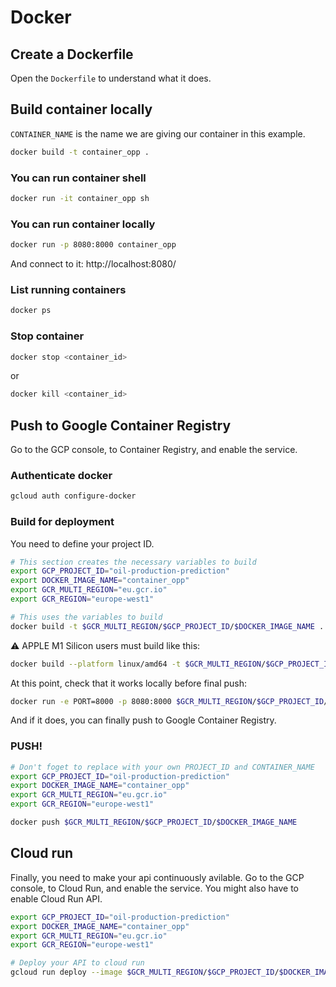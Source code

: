 # Docker

## Create a Dockerfile

Open the `Dockerfile` to understand what it does.

## Build container locally

`CONTAINER_NAME` is the name we are giving our container in this example.

```bash
docker build -t container_opp .
```
### You can run container shell

```bash
docker run -it container_opp sh
```

### You can run container locally

```bash
docker run -p 8080:8000 container_opp
```

And connect to it: http://localhost:8080/

### List running containers

```bash
docker ps
```

### Stop container

```bash
docker stop <container_id>
```

or

```bash
docker kill <container_id>
```

## Push to Google Container Registry

Go to the GCP console, to Container Registry, and enable the service.

### Authenticate docker

```bash
gcloud auth configure-docker
```

### Build for deployment

You need to define your project ID.

```bash
# This section creates the necessary variables to build
export GCP_PROJECT_ID="oil-production-prediction"
export DOCKER_IMAGE_NAME="container_opp"
export GCR_MULTI_REGION="eu.gcr.io"
export GCR_REGION="europe-west1"

# This uses the variables to build
docker build -t $GCR_MULTI_REGION/$GCP_PROJECT_ID/$DOCKER_IMAGE_NAME .
```

⚠️ APPLE M1 Silicon users must build like this:

```bash
docker build --platform linux/amd64 -t $GCR_MULTI_REGION/$GCP_PROJECT_ID/$DOCKER_IMAGE_NAME .
```

At this point, check that it works locally before final push:

```bash
docker run -e PORT=8000 -p 8080:8000 $GCR_MULTI_REGION/$GCP_PROJECT_ID/$DOCKER_IMAGE_NAME
```

And if it does, you can finally push to Google Container Registry.

### PUSH!

```bash
# Don't foget to replace with your own PROJECT_ID and CONTAINER_NAME
export GCP_PROJECT_ID="oil-production-prediction"
export DOCKER_IMAGE_NAME="container_opp"
export GCR_MULTI_REGION="eu.gcr.io"
export GCR_REGION="europe-west1"

docker push $GCR_MULTI_REGION/$GCP_PROJECT_ID/$DOCKER_IMAGE_NAME
```

## Cloud run

Finally, you need to make your api continuously avilable. Go to the GCP console, to Cloud Run, and enable the service. You might also have to enable Cloud Run API.

```bash
export GCP_PROJECT_ID="oil-production-prediction"
export DOCKER_IMAGE_NAME="container_opp"
export GCR_MULTI_REGION="eu.gcr.io"
export GCR_REGION="europe-west1"

# Deploy your API to cloud run
gcloud run deploy --image $GCR_MULTI_REGION/$GCP_PROJECT_ID/$DOCKER_IMAGE_NAME --platform managed --region $GCR_REGION
```
